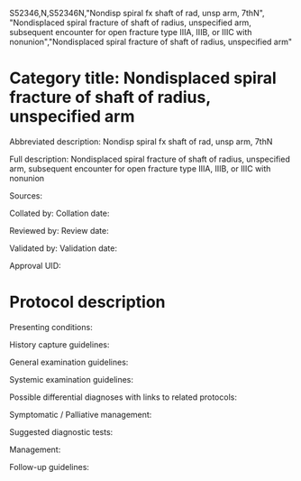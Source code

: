 S52346,N,S52346N,"Nondisp spiral fx shaft of rad, unsp arm, 7thN", "Nondisplaced spiral fracture of shaft of radius, unspecified arm, subsequent encounter for open fracture type IIIA, IIIB, or IIIC with nonunion","Nondisplaced spiral fracture of shaft of radius, unspecified arm"
# Category title: Nondisplaced spiral fracture of shaft of radius, unspecified arm

Abbreviated description: Nondisp spiral fx shaft of rad, unsp arm, 7thN

Full description: Nondisplaced spiral fracture of shaft of radius, unspecified arm, subsequent encounter for open fracture type IIIA, IIIB, or IIIC with nonunion

Sources:

Collated by:
Collation date:

Reviewed by:
Review date:

Validated by:
Validation date:

Approval UID:

# Protocol description

Presenting conditions:

History capture guidelines:

General examination guidelines:

Systemic examination guidelines:

Possible differential diagnoses with links to related protocols:

Symptomatic / Palliative management:

Suggested diagnostic tests:

Management:

Follow-up guidelines:
